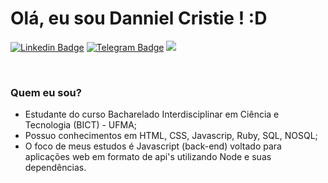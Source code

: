 # Olá, eu sou Danniel Cristie ! :D

[![Linkedin Badge](	https://img.shields.io/badge/LinkedIn-0077B5?style=for-the-badge&logo=linkedin&logoColor=white&link=https://www.linkedin.com/in/dannielcristie)](https://www.linkedin.com/in/dannielcristie/)
[![Telegram Badge](https://img.shields.io/badge/Telegram-2CA5E0?style=for-the-badge&logo=telegram&logoColor=white&link=https://www.t.me/dannielcristie/)](https://www.t.me/dannielcristie/)
<a href = "mailto:dany14012@gmail.com"><img src="https://img.shields.io/badge/-Gmail-%23333?style=for-the-badge&logo=gmail&logoColor=white" target="_blank"></a>

<br>

### Quem eu sou?

 - Estudante do curso Bacharelado Interdisciplinar em Ciência e Tecnologia (BICT)  - UFMA;
 - Possuo conhecimentos em HTML, CSS, Javascrip, Ruby, SQL, NOSQL;
 - O foco de meus estudos é Javascript (back-end) voltado para aplicações web em formato de api's utilizando Node e suas dependências.

<br>

